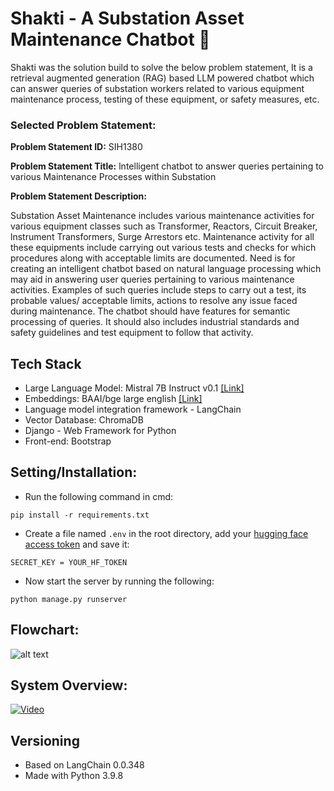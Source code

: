 # Shakti - A Substation Asset Maintenance Chatbot 💬

Shakti was the solution build to solve the below problem statement, It is a retrieval augmented generation (RAG)  based LLM powered chatbot which can answer queries of substation workers related to various equipment maintenance process, testing of these equipment, or safety measures, etc.  

### Selected Problem Statement:
**Problem Statement ID:**  SIH1380

**Problem Statement Title:** lntelligent chatbot to answer queries pertaining to various Maintenance Processes within Substation  

**Problem Statement Description:**
	
Substation Asset Maintenance includes various maintenance activities for various equipment classes such as Transformer, Reactors, Circuit Breaker, lnstrument Transformers, Surge Arrestors etc. Maintenance activity for all these equipments include carrying out various tests and checks for which procedures along with acceptable limits are documented. Need is for creating an intelligent chatbot based on natural language processing which may aid in answering user queries pertaining to various maintenance activities. Examples of such queries include steps to carry out a test, its probable values/ acceptable limits, actions to resolve any issue faced during maintenance. The chatbot should have features for semantic processing of queries. It should also includes industrial standards and safety guidelines and test equipment to follow that activity.


## Tech Stack
* Large Language Model: Mistral 7B Instruct v0.1 [[Link]](https://huggingface.co/mistralai/Mistral-7B-Instruct-v0.1)
* Embeddings: BAAI/bge large english [[Link]](https://huggingface.co/BAAI/bge-large-en)
* Language model integration framework - LangChain
* Vector Database: ChromaDB
* Django - Web Framework for Python
* Front-end: Bootstrap

## Setting/Installation:
* Run the following command in cmd:
```
pip install -r requirements.txt
```
* Create a file named `.env` in the root directory, add your [hugging face access token](https://huggingface.co/settings/tokens) and save it:
```
SECRET_KEY = YOUR_HF_TOKEN
```

* Now start the server by running the following:
```
python manage.py runserver
```

## Flowchart:
![alt text](link "Chatbot Flowchart")

## System Overview:

[![Video](https://i.ytimg.com/vi/cBGa91qHYy4/hqdefault.jpg)](https://www.youtube.com/watch?v=cBGa91qHYy4)


## Versioning
* Based on LangChain 0.0.348
* Made with Python 3.9.8
## 
